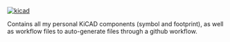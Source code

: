 [![kicad](https://img.shields.io/badge/kicad-8.0.0-blue)](https://www.kicad.org/)

Contains all my personal KiCAD components (symbol and footprint), as well as workflow files to auto-generate files through a github workflow.
